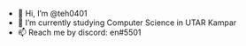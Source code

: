 - 👋 Hi, I’m @teh0401
- 🌱 I’m currently studying Computer Science in UTAR Kampar
- 📫 Reach me by discord: en#5501

<!---
teh0401/teh0401 is a ✨ special ✨ repository because its `README.md` (this file) appears on your GitHub profile.
You can click the Preview link to take a look at your changes.
--->
